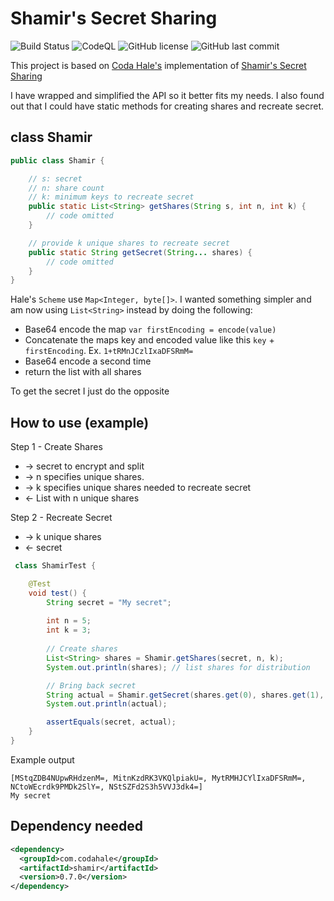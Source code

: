 # Shamir's Secret Sharing
![Build Status](https://img.shields.io/github/workflow/status/Avec112/ShamirsSecretSharing/Build)
![CodeQL](https://img.shields.io/github/workflow/status/Avec112/ShamirsSecretSharing/CodeQL)
![GitHub license](https://img.shields.io/github/license/avec112/ShamirsSecretSharing)
![GitHub last commit](https://img.shields.io/github/last-commit/Avec112/ShamirsSecretSharing)
<!-- ![GitHub tag](https://img.shields.io/github/tag/avec112/ShamirsSecretSharing) -->


This project is based on [Coda Hale's](https://github.com/codahale) implementation of [Shamir's Secret Sharing](https://github.com/codahale/shamir)

I have wrapped and simplified the API so it better fits my needs. I also found out that I could have static methods
for creating shares and recreate secret. 

## class Shamir
```java
public class Shamir {

    // s: secret
    // n: share count
    // k: minimum keys to recreate secret
    public static List<String> getShares(String s, int n, int k) {
        // code omitted
    }

    // provide k unique shares to recreate secret
    public static String getSecret(String... shares) {
        // code omitted
    }
}
```

Hale's `Scheme` use `Map<Integer, byte[]>`. I wanted something simpler and am now using `List<String>` instead by doing the following:
* Base64 encode the map `var firstEncoding = encode(value)`
* Concatenate the maps key and encoded value like this `key` + `firstEncoding`. Ex. `1+tRMnJCzlIxaDFSRmM=`
* Base64 encode a second time
* return the list with all shares

To get the secret I just do the opposite

## How to use (example)
Step 1 - Create Shares
* -> secret to encrypt and split
* -> n specifies unique shares.
* -> k specifies unique shares needed to recreate secret
* <- List with n unique shares

Step 2 - Recreate Secret
* -> k unique shares
* <- secret

```java
 class ShamirTest {

    @Test
    void test() {
        String secret = "My secret";
        
        int n = 5;
        int k = 3;
        
        // Create shares
        List<String> shares = Shamir.getShares(secret, n, k); 
        System.out.println(shares); // list shares for distribution

        // Bring back secret
        String actual = Shamir.getSecret(shares.get(0), shares.get(1), shares.get(2)); // provide at least k unique shares
        System.out.println(actual);

        assertEquals(secret, actual);
    }
}
```

Example output
```shell
[MStqZDB4NUpwRHdzenM=, MitnKzdRK3VKQlpiakU=, MytRMHJCYlIxaDFSRmM=, NCtoWEcrdk9PMDk2SlY=, NStSZFd2S3h5VVJ3dk4=]
My secret
```

## Dependency needed
```xml
<dependency>
  <groupId>com.codahale</groupId>
  <artifactId>shamir</artifactId>
  <version>0.7.0</version>
</dependency>
```

